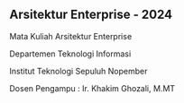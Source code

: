 ## Arsitektur Enterprise - 2024

Mata Kuliah Arsitektur Enterprise 

Departemen Teknologi Informasi

Institut Teknologi Sepuluh Nopember

Dosen Pengampu : Ir. Khakim Ghozali, M.MT

